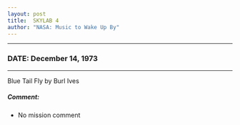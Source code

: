 ```yaml
---
layout: post
title:  SKYLAB 4
author: "NASA: Music to Wake Up By"
---
```


----
### DATE: December 14, 1973
----
Blue Tail Fly by Burl Ives

##### Comment:
* No mission comment
